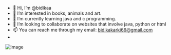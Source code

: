 - 👋 Hi, I’m @bidikaa
- 👀 I’m interested in books, animals and art. 
- 🌱 I’m currently learning java and c programming. 
- 💞️ I’m looking to collaborate on websites that involve java, python or html
- 📫 You can reach me through my email: bidikakarki66@gmail.com
- 
![image](https://github.com/bidikaa/bidikaa/assets/148481387/1a7a50f0-ba5d-41ee-b42a-ff3910cdfc5c)





<!---
bidikaa/bidikaa is a ✨ special ✨ repository because its `README.md` (this file) appears on your GitHub profile.
You can click the Preview link to take a look at your changes.
--->
